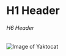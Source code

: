# H1 Header
###### H6 Header


![Image of Yaktocat](https://octodex.github.com/images/yaktocat.png)
